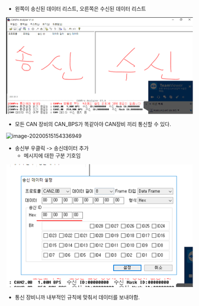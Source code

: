 - 왼쪽이 송신된 데이터 리스트, 오른쪽은 수신된 데이터 리스트

![image-20200515154628777](images/image-20200515154628777.png)

- 모든 CAN 장비의 CAN_BPS가 똑같아야 CAN장비 끼리 통신할 수 있다.

![image-20200515154336949](C:\Users\student\AppData\Roaming\Typora\typora-user-images\image-20200515154336949.png)

- 송신부 우클릭 -> 송신데이터 추가
  - 메시지에 대한 구분 기호임

![image-20200515160631886](images/image-20200515160631886.png)

- 통신 장비니까 내부적인 규칙에 맞춰서 데이터를 보내야함.





<link rel="stylesheet"
	href="https://maxcdn.bootstrapcdn.com/bootstrap/3.3.6/css/bootstrap.min.css"
	integrity="sha384-1q8mTJOASx8j1Au+a5WDVnPi2lkFfwwEAa8hDDdjZlpLegxhjVME1fgjWPGmkzs7"
	crossorigin="anonymous">